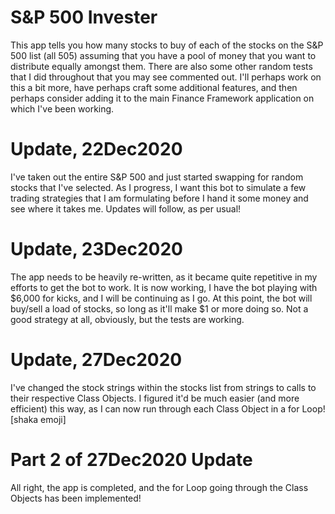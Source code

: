 # S&P 500 Invester
This app tells you how many stocks to buy of each of the stocks on the S&amp;P 500 list (all 505) assuming that you have a pool of money that you want to distribute equally amongst them.
There are also some other random tests that I did throughout that you may see commented out.  I'll perhaps work on this a bit more, have perhaps craft some additional features, and then perhaps consider adding it to the main Finance Framework application on which I've been working.

# Update, 22Dec2020
I've taken out the entire S&P 500 and just started swapping for random stocks that I've selected.  As I progress, I want this bot to simulate a few trading strategies that I am formulating before I hand it some money and see where it takes me.  Updates will follow, as per usual!

# Update, 23Dec2020
The app needs to be heavily re-written, as it became quite repetitive in my efforts to get the bot to work.  It is now working, I have the bot playing with $6,000 for kicks, and I will be continuing as I go.  At this point, the bot will buy/sell a load of stocks, so long as it'll make $1 or more doing so.  Not a good strategy at all, obviously, but the tests are working.

# Update, 27Dec2020
I've changed the stock strings within the stocks list from strings to calls to their respective Class Objects.  I figured it'd be much easier (and more efficient) this way, as I can now run through each Class Object in a for Loop!  [shaka emoji]

# Part 2 of 27Dec2020 Update
All right, the app is completed, and the for Loop going through the Class Objects has been implemented!
